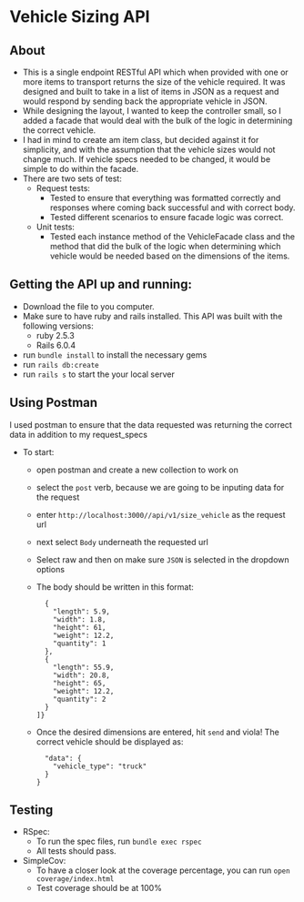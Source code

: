 # Vehicle Sizing API

## About

- This is a single endpoint RESTful API which when provided with one or more items to transport returns the size of the vehicle required. It was designed and built to take in a list of items in JSON as a request and would respond by sending back the appropriate vehicle in JSON.
- While designing the layout, I wanted to keep the controller small, so I added a facade that would deal with the bulk of the logic in determining the correct vehicle.
- I had in mind to create am item class, but decided against it for simplicity, and with the assumption that the vehicle sizes would not change much. If vehicle specs needed to be changed, it would be simple to do within the facade.
- There are two sets of test:
  - Request tests:
    - Tested to ensure that everything was formatted correctly and responses where coming back successful and with correct body.
    - Tested different scenarios to ensure facade logic was correct.
  - Unit tests:
    - Tested each instance method of the VehicleFacade class and the method that did the bulk of the logic when determining which vehicle would be needed based on the dimensions of the items.


## Getting the API up and running:

- Download the file to you computer.
- Make sure to have ruby and rails installed. This API was built with the following versions:
  - ruby 2.5.3
  - Rails 6.0.4
- run `bundle install` to install the necessary gems
- run `rails db:create`
- run `rails s` to start the your local server

## Using Postman

I used postman to ensure that the data requested was returning the correct data in addition to my request_specs
- To start:
  - open postman and create a new collection to work on
  - select the `post` verb, because we are going to be inputing data for the request
  - enter `http://localhost:3000//api/v1/size_vehicle` as the request url
  - next select `Body` underneath the requested url
  - Select raw and then on make sure `JSON` is selected in the dropdown options
  - The body should be written in this format:

      ```{"items": [
        {
          "length": 5.9,
          "width": 1.8,
          "height": 61,
          "weight": 12.2,
          "quantity": 1
        },
        {
          "length": 55.9,
          "width": 20.8,
          "height": 65,
          "weight": 12.2,
          "quantity": 2
        }
      ]}
      ```

  - Once the desired dimensions are entered, hit `send` and viola! The correct vehicle should be displayed as:

      ```{
        "data": {
          "vehicle_type": "truck"
        }
      }
      ```

## Testing

- RSpec:
  - To run the spec files, run `bundle exec rspec`
  - All tests should pass.
- SimpleCov:
  - To have a closer look at the coverage percentage, you can run `open coverage/index.html`
  - Test coverage should be at 100%

